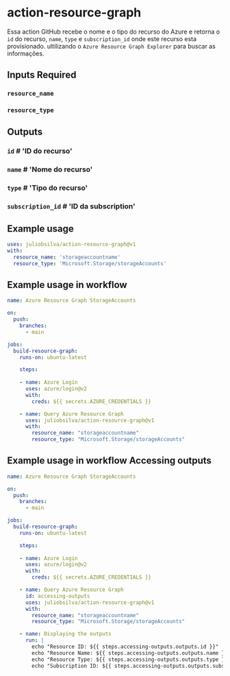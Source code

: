 # action-resource-graph

Essa action GitHub recebe o nome e o tipo do recurso do Azure e retorna o `id` do recurso, `name`, `type` e `subscription_id` onde este recurso esta provisionado. ultilizando o `Azure Resource Graph Explorer` para buscar as informações.

## Inputs **Required**

### `resource_name`
### `resource_type`

## Outputs

### `id`               # 'ID do recurso'
### `name`             # 'Nome do recurso'
### `type`             # 'Tipo do recurso'
### `subscription_id`  # 'ID da subscription'

## Example usage

```yaml
uses: juliobsilva/action-resource-graph@v1
with:
  resource_name: 'storageaccountname'
  resource_type: 'Microsoft.Storage/storageAccounts'
```

## Example usage in workflow

```yaml
name: Azure Resource Graph StorageAccounts

on:
  push:
    branches:
      - main

jobs:
  build-resource-graph:
    runs-on: ubuntu-latest

    steps:
      
    - name: Azure Login
      uses: azure/login@v2
      with:
        creds: ${{ secrets.AZURE_CREDENTIALS }}

    - name: Query Azure Resource Graph
      uses: juliobsilva/action-resource-graph@v1
      with:
        resource_name: "storageaccountname"
        resource_type: "Microsoft.Storage/storageAccounts"
```

## Example usage in workflow Accessing outputs

```yaml
name: Azure Resource Graph StorageAccounts

on:
  push:
    branches:
      - main

jobs:
  build-resource-graph:
    runs-on: ubuntu-latest

    steps:
      
    - name: Azure Login
      uses: azure/login@v2
      with:
        creds: ${{ secrets.AZURE_CREDENTIALS }}

    - name: Query Azure Resource Graph
      id: accessing-outputs
      uses: juliobsilva/action-resource-graph@v1
      with:
        resource_name: "storageaccountname"
        resource_type: "Microsoft.Storage/storageAccounts"

    - name: Displaying the outputs
      run: |
        echo "Resource ID: ${{ steps.accessing-outputs.outputs.id }}"
        echo "Resource Name: ${{ steps.accessing-outputs.outputs.name }}"
        echo "Resource Type: ${{ steps.accessing-outputs.outputs.type }}"
        echo "Subscription ID: ${{ steps.accessing-outputs.outputs.subscription_id }}"

```






